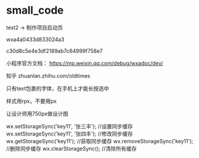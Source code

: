 # small_code

test2 -> 制作项目启动页


wxa4a0433d833024a3

c30d8c5e4e3df2189ab7c64999f758e7

小程序官方文档： https://mp.weixin.qq.com/debug/wxadoc/dev/

知乎
zhuanlan.zhihu.com/oldtimes

只有text包裹的字体，在手机上才能长按选中

样式用rpx，不要用px

让设计师用750px做设计图

wx.setStorageSync('key11', '张三丰');  //设置同步缓存
wx.setStorageSync('key11', '张四丰');  //修改同步缓存
wx.getStorageSync('key11');  //获取同步缓存
wx.removeStorageSync('key11');  //删除同步缓存
wx.clearStorageSync();  //清除所有缓存

